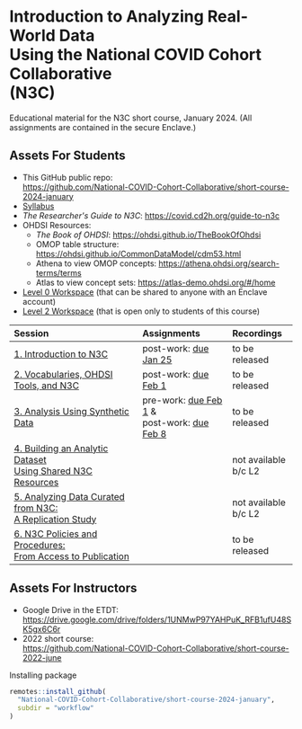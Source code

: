 Introduction to Analyzing Real-World Data<br>Using the National COVID Cohort Collaborative<br>(N3C)
=======

Educational material for the N3C short course, January 2024. (All assignments are contained in the secure Enclave.)

Assets For Students
-------

* This GitHub public repo:<br><https://github.com/National-COVID-Cohort-Collaborative/short-course-2024-january>
* [Syllabus](background/syllabus/Student%20Syllabus%20Short%20Course%202024.pdf)
* *The Researcher's Guide to N3C*: <https://covid.cd2h.org/guide-to-n3c>
* OHDSI Resources:
  * *The Book of OHDSI*: <https://ohdsi.github.io/TheBookOfOhdsi>
  * OMOP table structure: <https://ohdsi.github.io/CommonDataModel/cdm53.html>
  * Athena to view OMOP concepts: <https://athena.ohdsi.org/search-terms/terms>
  * Atlas to view concept sets: <https://atlas-demo.ohdsi.org/#/home>
* [Level 0 Workspace](https://unite.nih.gov/workspace/compass/view/ri.compass.main.folder.86a7020f-db30-4fd1-b735-bbaf53512365) (that can be shared to anyone with an Enclave account)
* [Level 2 Workspace](https://unite.nih.gov/workspace/compass/view/ri.compass.main.folder.713d3259-a7b4-43f4-bbac-d1db215aff8b) (that is open only to students of this course)

| Session                                                                                   | Assignments           | Recordings           |
| :---------------------------------------------------------------------------------------- | :-------------------- | :---------           |
| [1. Introduction to N3C](sessions/session-1#readme)                                       | post-work: [due Jan 25](sessions/session-1/session-1-assignment.pdf) | to be released       |
| [2. Vocabularies, OHDSI Tools, and N3C](sessions/session-2#readme)                        | post-work: [due Feb 1](sessions/session-2/session-2-assignment.pdf) | to be released       |
| [3. Analysis Using Synthetic Data](sessions/session-3#readme)                             | pre-work: [due Feb 1](sessions/session-3/homework#before-session-3-starts) &<br>post-work: [due Feb 8](sessions/session-3/homework#after-session-3-ends) | to be released  | to be released       |
| [4. Building an Analytic Dataset<br>Using Shared N3C Resources](sessions/session-4#readme)|                       | not available<br>b/c L2 |
| [5. Analyzing Data Curated from N3C:<br>A Replication Study](sessions/session-5#readme)   |                       | not available<br>b/c L2 |
| [6. N3C Policies and Procedures:<br>From Access to Publication](sessions/session-6#readme)|                       | to be released       |

Assets For Instructors
-------

* Google Drive in the ETDT:<br><https://drive.google.com/drive/folders/1UNMwP97YAHPuK_RFB1ufU48SK5gx6C6r>
* 2022 short course:<br><https://github.com/National-COVID-Cohort-Collaborative/short-course-2022-june>

Installing package

```r
remotes::install_github(
  "National-COVID-Cohort-Collaborative/short-course-2024-january",
  subdir = "workflow"
)
```
